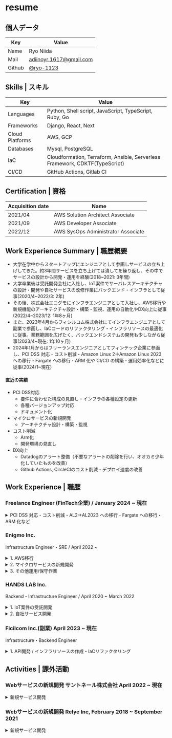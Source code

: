 # resume

## 個人データ
| Key | Value |
|---|-----|
|Name|Ryo Niida|
|Mail|<adiinoyr.1617@gmail.com>|
|Github|[@ryo-1123](https://github.com/ryo-1123)|

## **Skills | スキル**
| Key | Value |
|---|-----|
|Languages|Python, Shell script, JavaScript, TypeScript, Ruby, Go|
|Frameworks|Django, React, Next|
|Cloud Platforms|AWS, GCP|
|Databases|Mysql, PostgreSQL|
|IaC|Cloudformation, Terraform, Ansible, Serverless Framework, CDKTF(TypeScript)|
|CI/CD|GitHub Actions, Gitlab CI|

## **Certification | 資格**
| Acquisition date | Name |
|---|-----|
|2021/04|AWS Solution Architect Associate|
|2021/09|AWS Developer Associate|
|2022/12|AWS SysOps Administrator Associate|

## **Work Experience Summary | 職歴概要**
- 大学在学中からスタートアップにエンジニアとして参画しサービスの立ち上げしてきた。約3年間サービスを立ち上げては潰してを繰り返し、その中でサービスの設計から開発・運用を経験(2018~2021: 3年間)
- 大学卒業後は受託開発会社に入社し、IoT案件でサーバレスアーキテクチャの設計・開発や自社サービスの改修作業にバックエンド・インフラとして従事(2020/4~2022/3: 2年)
- その後、株式会社エニグモにインフラエンジニアとして入社し、AWS移行や新規機能のアーキテクチャ設計・構築・監視、運用の自動化やDX向上に従事(2022/4~2023/12: 1年8ヶ月)
- また、2023年4月からフィシルコム株式会社にてインフラエンジニアとして副業で参画し、IaCコードのリファクタリング・インフラリソースの最適化に従事。業務範囲を広げたく、バックエンドシステムの開発も少しながら従事(2023/4~現在: 1年10ヶ月)
- 2024年1月からはフリーランスエンジニアとしてフィンテック企業に参画し、PCI DSS 対応・コスト削減・Amazon Linux 2→Amazon Linux 2023 への移行・Fargate への移行・ARM 化や CI/CD の構築・運用効率化などに従事(2024/1~現在)

#### 直近の実績
- PCI DSS対応
  - 要件に合わせた構成の見直し・インフラの各種設定の更新
  - 各種バージョンアップ対応
  - ドキュメント化
- マイクロサービスの新規開発
  - アーキテクチャ設計・構築・監視
- コスト削減
  - Arm化
  - 開発環境の見直し
- DX向上
  - Datadogのアラート整備（不要なアラートの削除を行い、オオカミ少年化していたものを改善）
  - Github Actions, CircleCIのコスト削減・デプロイ速度の改善

## **Work Experience | 職歴**

### **Freelance Engineer (FinTech企業) / January 2024 ~ 現在**
<details> <summary>PCI DSS 対応・コスト削減・AL2→AL2023 への移行・Fargate への移行・ARM 化など</summary>
  
##### **職務内容**
フィンテック企業にて業務委託のSREとして参画。  
セキュリティ対応・コスト最適化・モダナイゼーションを中心に、PCI DSS 対応やコンテナ基盤の移行、CI/CD の構築・運用効率化などインフラ全般を担当

##### **主な実績**
- PCI DSS 対応
  - アプリケーションおよびインフラのセキュリティ要件に合わせた構成の見直し・設定の更新など
- コスト削減
  - リソース使用率の分析と最適化により、AWS 月額コストを削減
- OS 移行（Amazon Linux 2 → Amazon Linux 2023）
  - アプリケーションの互換性調査と検証を実施し、SSM Documentを利用したスムーズな移行を実現
- Fargate への移行・ARM 化
  - 従来の EC2 ベースのコンテナ環境から Fargate へ移行し、運用負荷を軽減
  - ARM アーキテクチャを採用し、パフォーマンスとコスト面での最適化を図る
- CI/CD の構築・運用・効率化
  - パイプラインの構築からデプロイフローの整備など
  - トラブルシューティングとデプロイ速度の改善

##### **使用技術**
- 開発言語: Go, Python, Shell
- インフラ: AWS
- IaC: Terraform
- その他: GitHub Actions, CircleCI

</details>

### **Enigmo Inc.**
Infrastructure Engineer・SRE / April 2022 ~


<details>
<summary>1. AWS移行</summary>

##### **職務内容**
AWSへのシステム移行とクラウドインフラの最適化

##### **規模感、チーム構成、担当した役割**
ソフトウェアエンジニア3人, インフラエンジニア2人
​
##### **主な実績**
- AWS RDS Proxyの検証・導入
  - オンプレミス環境からAWSへの移行を先導する一環として、RDS Proxyの検証と導入を担当
  - パフォーマンスとスケーラビリティの向上を目的に、RDS Proxyを用いてデータベースの効率的な管理と運用を実現
  - 多数のシナリオ下での負荷試験を実施し、システムの耐久性とパフォーマンスを確認・最適化
- 負荷試験の実施
  - AWS環境におけるシステムの性能と耐久性を評価するための負荷試験を計画・実施・評価・報告
- 監視設定
  - Datadogを利用し異常検知とアラート通知を自動化
- ドキュメンテーション
  - 移行プロセスと最適化についてドキュメント化し、チームへのナレッジ共有と今後のリファレンスを充実させた
​
##### **使用技術**
- 開発言語: Ruby, Shell
- クラウドプラットフォーム: AWS(Aurora, EC2（AL2）, Secret Manager, etc..)
- インフラ管理: CloudFormation, Terraform
- その他: Gitlab CI, Datadog
​</details>

<details>
<summary>2. マイクロサービスの新規開発</summary>

##### **職務内容**

マイクロサービスアーキテクチャを基盤とした新規プロジェクトにおいて、インフラエンジニアとしてインフラの設計・構築・運用を担当
システムの安定性、パフォーマンス、開発スピードの最適化を目指した

##### **規模感、チーム構成、担当した役割**
PM1名, バックエンドエンジニア2名, インフラエンジニア1名

##### **主な実績**
- インフラ設計と構築
  - サーバレスアーキテクチャを採用して運用の効率とスケーラビリティを向上
  - イベント駆動型の処理を最適化し、効率的なリソース利用を実現
  - インフラストラクチャアズコード(IaC)を用いて、リソースの管理を自動化し、迅速なデプロイメントと一貫した環境を確保
  - Lambdaとその他のAWSサービスの組み合わせにより、リソースの使用効率を最大化
- 運用と監視
  - Datadogを利用しシステムとアプリケーションの監視設定を最適化
- 開発者へのナレッジトランスファー
  - 開発チームへのインフラ運用のナレッジトランスファーを実施。ドキュメンテーションとワークショップを通じて、リソースの追加や修正を各自が行える体制を確立
​
##### **使用技術**
- 開発言語: Python
- クラウドプラットフォーム: AWS(Lambda, RDS, S3, etc..)
- インフラ管理: CloudFormation, SAM, Datadog
- その他: Gitlab CI
</details>


<details>
<summary>3. その他運用/保守作業</summary>

##### **職務内容**
インフラの運用自動化・最適化や開発・運用プロセスの最適化、および開発者体験の向上に取り組む
##### **主な実績**
- インフラの運用自動化・最適化
  - 手動で作成されたDatadogモニターのIaC化(Terraform)
  - 複数のAWSアカウントの監査ログ(CloudTrailログ)の分析基盤構築
  - ロールの作成・修正/オンプレ・EC2への適用(Ansible)
  - 複数のAWSアカウントのセキュリティスコアのSlack通知(Python)
  - Auroraのポイントインタイムリカバリ実施・IaCへの取り込みの半自動化(Ruby, Shell)
  - GKEアップグレード対応(Terraform)
  - AWSリソースの暗号化・クロスアカウント管理のバックアップ基盤構築
- 開発者体験の向上
  - ローカル開発環境のセットアップと管理の効率化を目指して、ツールの統一化・コンテナ技術と自動化スクリプトを導入
  - Gitlab CIの実行コスト削減
  - 単純作業の自動化
  - デプロイツールの改善(Ruby, Shell, Docker)
##### **使用技術**
- 開発言語: Shell, Ruby, Python
- クラウドプラットフォーム: AWS(Aurora, Lambda, CloudTrail, SecurityHub, etc..), GCP(GKE)
- IaC: Cloudformation, Terraform, Ansible
- その他: Gitlab CI
</details>

### **HANDS LAB Inc.**
Backend・Infrastructure Engineer / April 2020 ~ March 2022

<details>
<summary>1. IoT案件の受託開発</summary>

##### **職務内容**
- タクシーに搭載されるメーターに対して、モバイル回線を利用してリアルタイムでデータ送受信を行うIoTシステムの開発と構築
  - https://www.hands-lab.com/contents/c12016/

##### **主な実績**
- API・非同期処理の開発
  - AWS Lambda (Python)を使用した、非同期処理やデータ送受信のAPIの開発
  - タクシーメーターからのデータを効率的に処理・管理し、リアルタイムでのデータアクセスを可能にした
- CI/CDの修正
  - CI/CDパイプラインの改善を行い、開発・デプロイの効率化と品質の向上を実現
  - 自動テストを最適化し、リリースの速度と信頼性を向上
  - https://www.hands-lab.com/tech/t12239/ (CI/CD修正について執筆)

##### **使用技術**
- 開発言語: Python
- インフラ/クラウド: AWS (Lambda, WAF, DynamoDB, RDS, etc.)
- IaC: Cloudformation, Serverless Framework
- その他: IoT, CI/CD

</details>

<details>
<summary>2. 自社サービス開発</summary>

##### **職務内容**
小売や飲食の店舗が利用する画像共有サービスのバックエンドを近代化・改修し、APIドキュメンテーションを整備
サービスのパフォーマンスと利便性を向上させる目的で実施

##### **主な実績**
- ローカルのテストコード作成
  - バックエンドの改修に伴い、新たにテストコードを設計・作成。機能の正確性と安定性を確保した
- CI/CDの構築
  - CI/CDパイプラインを構築・最適化し、開発フローの効率化と自動化を実現。迅速なリリースと品質保持に貢献
- API仕様書の作成
  - Swaggerを使用してAPI仕様書を作成・更新。開発者と利用者に向けて正確なAPI情報の提供を強化

##### **使用技術**
- 開発言語: Python
- インフラ/クラウド: AWS (CodePipeline, Lambda, etc..)
- IaC: Cloudformation, Serverless Framework
- その他: IoT, CI/CD
</details>

### **Ficilcom Inc.(副業) April 2023 ~ 現在**
Infrastructure・Backend Engineer

<details>
<summary>1. API開発 / インフラリソースの作成・IaCリファクタリング</summary>

##### **職務内容**
APIデータ連携バックエンド開発・​インフラリソース構築・IaCリファクタリング

##### **主な実績**
- IaCコードのリファクタリング
  - インフラリソースの効率的な構築とIaCコードの最適化により、クライアントのシステム運用コストを削減
- 外部API連携バックエンド開発
  - Go言語を使用して、外部APIからデータを効率的に取得、整形、保存するバックエンドシステムを開発

##### **使用技術**
- 開発言語: Go
- インフラ: AWS(ECS, Aurora Serverless, etc..)
- IaC: CDKTF(TypeScript)
</details>

## **Activities | 課外活動**
### **Webサービスの新規開発 サントネール株式会社  April 2022 ~ 現在**

<details>
<summary>新規サービス開発</summary>

##### **職務内容**
- 知人と共に立ち上げたサービスの開発リーダーとして、スマホ向けサービスの設計から開発、テスト、リリースまでを一貫して担当（開発継続中
  - https://qirnara.com/

##### **主な実績**
- サービスの全体設計と機能要件の定義
- 作業効率の向上
  - アジャイル開発メソッドを採用し、迅速かつ効率的にプロダクトを開発
  - Linearの導入
    - チームメンバー間での透明性を高め、作業の優先順位を効果的に管理
    - プロジェクト管理とタスクの効率化を実現
- フロントエンド開発
  - MUIを用いて、コンポーネントベースでの効率的なフロントエンド開発を行い、開発速度と品質を向上
  - カスタマイズ可能なテーマとコンポーネントを活用し、ユーザーインターフェースを最適化
- バックエンド開発
  - 要件定義に応じたカスタムAPIの作成
##### **使用技術**
- 開発言語: React, Wordpress, PHP
- インフラ: AWS(ECS, App Runner, RDS, etc..)
</details>

### **Webサービスの新規開発  Relye Inc, February 2018 ~  September 2021**

<details>
<summary>新規サービス開発</summary>

##### **職務内容**
- 知人と共に立ち上げたスタートアップで、新たな相談サービスの開発リーダーとして、サービスの設計から開発、テスト、リリースまでを一貫して担当
  - https://prtimes.jp/main/html/rd/p/000000006.000054122.html
- 複数サービスリリース後、会社は休眠

##### **主な実績**
- サービス設計
  - ビジネスニーズとユーザー要求をもとに、サービスの全体設計と機能要件の定義
- 開発管理
  - アジャイル開発メソッドを採用し、迅速かつ効率的にプロダクトを開発
- コーディング
  - Amplifyを使用し、サービスの主要部分のコーディングを担当
- サービスリリース
  - サービスのリリースを成功させ、初期ユーザーからのフィードバックを基に改善を進めた

##### **使用技術**
- 開発言語: React
- インフラ: AWS(Amplify)
</details>
